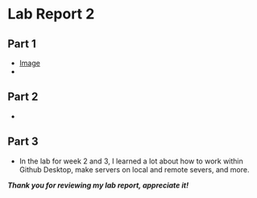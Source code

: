 # Lab Report 2

## Part 1
   * [Image](images/Part1.png)
   * 
   
   
## Part 2
   *

## Part 3
   * In the lab for week 2 and 3, I learned a lot about how to work within Github Desktop, make servers on local and remote severs, and more. 
 
***Thank you for reviewing my lab report, appreciate it!*** 

